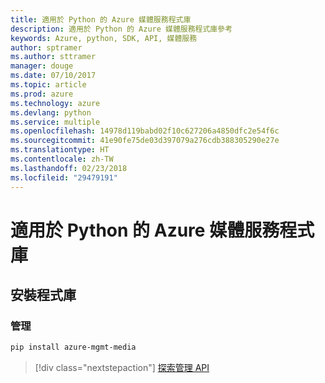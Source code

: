 ```yaml
---
title: 適用於 Python 的 Azure 媒體服務程式庫
description: 適用於 Python 的 Azure 媒體服務程式庫參考
keywords: Azure, python, SDK, API, 媒體服務
author: sptramer
ms.author: sttramer
manager: douge
ms.date: 07/10/2017
ms.topic: article
ms.prod: azure
ms.technology: azure
ms.devlang: python
ms.service: multiple
ms.openlocfilehash: 14978d119babd02f10c627206a4850dfc2e54f6c
ms.sourcegitcommit: 41e90fe75de03d397079a276cdb388305290e27e
ms.translationtype: HT
ms.contentlocale: zh-TW
ms.lasthandoff: 02/23/2018
ms.locfileid: "29479191"
---
```

# <a name="azure-media-services-libraries-for-python"></a>適用於 Python 的 Azure 媒體服務程式庫

## <a name="install-the-libraries"></a>安裝程式庫


### <a name="management"></a>管理

```bash
pip install azure-mgmt-media
```
> [!div class="nextstepaction"]
> [探索管理 API](/python/api/overview/azure/mediaservices/management)
